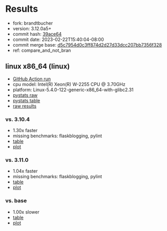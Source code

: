 # Results

- fork: brandtbucher
- version: 3.12.0a5+
- commit hash: [39ace64](https://github.com/brandtbucher/cpython/commit/39ace64)
- commit date: 2023-02-22T15:40:04-08:00
- commit merge base: [d5c7954d0c3ff874d2d27d33dcc207bb7356f328](https://github.com/brandtbucher/cpython/commit/d5c7954d0c3ff874d2d27d33dcc207bb7356f328)
- ref: compare_and_not_bran

## linux x86_64 (linux)

- [GitHub Action run](https://github.com/faster-cpython/benchmarking/actions/runs/4265726395)
- cpu model: Intel(R) Xeon(R) W-2255 CPU @ 3.70GHz
- platform: Linux-5.4.0-122-generic-x86_64-with-glibc2.31
- [pystats raw](bm-20230222-linux-x86_64-brandtbucher-compare_and_not_bran-3.12.0a5%2B-39ace64-pystats.json)
- [pystats table](bm-20230222-linux-x86_64-brandtbucher-compare_and_not_bran-3.12.0a5%2B-39ace64-pystats.md)
- [raw results](bm-20230222-linux-x86_64-brandtbucher-compare_and_not_bran-3.12.0a5%2B-39ace64.json)

### vs. 3.10.4

- 1.30x faster
- missing benchmarks: flaskblogging, pylint
- [table](bm-20230222-linux-x86_64-brandtbucher-compare_and_not_bran-3.12.0a5%2B-39ace64-vs-3.10.4.md)
- [plot](bm-20230222-linux-x86_64-brandtbucher-compare_and_not_bran-3.12.0a5%2B-39ace64-vs-3.10.4.png)

### vs. 3.11.0

- 1.04x faster
- missing benchmarks: flaskblogging, pylint
- [table](bm-20230222-linux-x86_64-brandtbucher-compare_and_not_bran-3.12.0a5%2B-39ace64-vs-3.11.0.md)
- [plot](bm-20230222-linux-x86_64-brandtbucher-compare_and_not_bran-3.12.0a5%2B-39ace64-vs-3.11.0.png)

### vs. base

- 1.00x slower
- [table](bm-20230222-linux-x86_64-brandtbucher-compare_and_not_bran-3.12.0a5%2B-39ace64-vs-base.md)
- [plot](bm-20230222-linux-x86_64-brandtbucher-compare_and_not_bran-3.12.0a5%2B-39ace64-vs-base.png)

